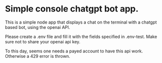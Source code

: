 # Simple console chatgpt bot app.

This is a simple node app that displays a chat on the terminal with a chatgpt based bot, using the openai API.

Please create a .env file and fill it with the fields specified in .env-test.
Make sure not to share your openai api key.

To this day, seems one needs a payed account to have this api work. Otherwise a 429 error is thrown.
